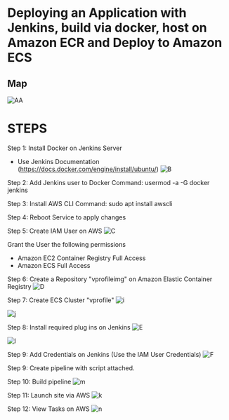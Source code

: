 <h1>Deploying an Application with Jenkins, build via docker, host on Amazon ECR and Deploy to Amazon ECS</h1>

<h2>Map</h2>

![AA](https://user-images.githubusercontent.com/52894481/188258087-2e022938-c518-4177-8939-41ff5cacd1b4.JPG)

# STEPS

Step 1: Install Docker on Jenkins Server
- Use Jenkins Documentation (https://docs.docker.com/engine/install/ubuntu/)
![B](https://user-images.githubusercontent.com/52894481/188257750-6aa85bfa-ac57-44cc-9fc6-6b7fe425a714.JPG)

Step 2: Add Jenkins user to Docker
Command: usermod -a -G docker jenkins

Step 3: Install AWS CLI
Command: sudo apt install awscli

Step 4: Reboot Service to apply changes

Step 5: Create IAM User on AWS
![C](https://user-images.githubusercontent.com/52894481/188257761-b073fabe-6074-4303-952c-be149e29d711.JPG)

Grant the User the following permissions
- Amazon EC2 Container Registry Full Access
- Amazon ECS Full Access

Step 6: Create a Repository "vprofileimg" on Amazon Elastic Container Registry
![D](https://user-images.githubusercontent.com/52894481/188257783-bd52f44a-ce3b-4a71-bc3d-6ac1c25c016d.JPG)

Step 7: Create ECS Cluster "vprofile"
![i](https://user-images.githubusercontent.com/52894481/188257933-2111cee6-a965-49f9-8e2f-ca82aaf4be40.JPG)

![j](https://user-images.githubusercontent.com/52894481/188257940-a2bc7479-6132-4f17-8029-7034f2ba6b73.JPG)

Step 8: Install required plug ins on Jenkins
![E](https://user-images.githubusercontent.com/52894481/188257837-778c165c-538e-4cb5-9a14-ca5810a6d516.JPG)

![l](https://user-images.githubusercontent.com/52894481/188257901-5a6bf960-98f2-4e62-9a64-a65c88f7aa42.JPG)

Step 9: Add Credentials on Jenkins (Use the IAM User Credentials)
![F](https://user-images.githubusercontent.com/52894481/188257862-020d3c87-037a-4137-9e71-fdd5bf64752b.JPG)

Step 9: Create pipeline with script attached.

Step 10: Build pipeline
![m](https://user-images.githubusercontent.com/52894481/188257975-10bc6fe2-7117-4723-9e39-1df26382ac6b.JPG)

Step 11: Launch site via AWS
![k](https://user-images.githubusercontent.com/52894481/188257984-aff5a04e-b352-4f47-805a-b550e342f1ea.JPG)

Step 12: View Tasks on AWS
![n](https://user-images.githubusercontent.com/52894481/188257995-29616ede-bbea-45fc-8821-b5b95f8206ee.JPG)
